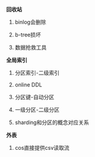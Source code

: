 **回收站**

1. binlog会删除

2. b-tree损坏
3. 数据抢救工具

**全局索引**

1. 分区索引-二级索引
2. online DDL
3. 分区键-自动分区
4. 一级分区-二级分区

5. sharding和分区的概念对应关系

**外表**

1. cos直接提供csv读取流